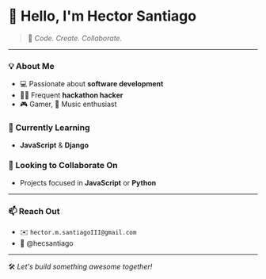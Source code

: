 # 👋 Hello, I'm **Hector Santiago**

> 🧠 _Code. Create. Collaborate._

---

### 💡 About Me
- 💻 Passionate about **software development**
- 🧑‍💻 Frequent **hackathon hacker**
- 🎮 Gamer, 🎵 Music enthusiast

### 🚀 Currently Learning
- **JavaScript** & **Django**

### 🤝 Looking to Collaborate On
- Projects focused in **JavaScript** or **Python**

---

### 📫 Reach Out
- ✉️ `hector.m.santiagoIII@gmail.com`
- 🌄 @hecsantiago

---
🛠️ _Let's build something awesome together!_

<!---
hectorsantiago5/hectorsantiago5 is a ✨ special ✨ repository because its `README.md` (this file) appears on your GitHub profile.
You can click the Preview link to take a look at your changes.
--->
